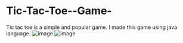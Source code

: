 # Tic-Tac-Toe--Game-
Tic tac toe is a simple and popular game. I made this game using java language.
![image](https://github.com/ArifAhmed120829/Tic-Tac-Toe--Game-/assets/75961783/c0d12392-8bde-4418-8fc6-f52be1f37430)
![image](https://github.com/ArifAhmed120829/Tic-Tac-Toe--Game-/assets/75961783/532f85ae-c570-498b-8f69-1dfbaea0ad32)
